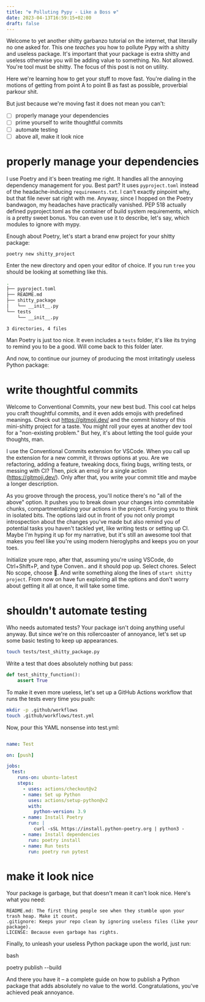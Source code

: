 ```yaml
---
title: "☢ ️️Polluting Pypy - Like a Boss ☢️"
date: 2023-04-13T16:59:15+02:00
draft: false
---
```


Welcome to yet another shitty garbanzo tutorial on the internet, that literally no one asked for. This one _teaches_ you how to pollute Pypy with a shitty and useless package. It's important that your package is extra shitty and useless otherwise you will be adding value to something. No. Not allowed. You're tool must be shitty. The focus of this post is not on utility.

Here we're learning how to get your stuff to move fast. You're dialing in the motions of getting from point A to point B as fast as possible, proverbial parkour shit.

But just because we're moving fast it does not mean you can't:
- [ ] properly manage your dependencies
- [ ] prime yourself to write thoughtful commits
- [ ] automate testing
- [ ] above all, make it look nice

# properly manage your dependencies

I use Poetry and it's been treating me right. It handles all the annoying dependency management for you. Best part? It uses `pyproject.toml` instead of the headache-inducing `requirements.txt`. I can't exactly pinpoint why, but that file never sat right with me. Anyway, since I hopped on the Poetry bandwagon, my headaches have practically vanished. PEP 518 actually defined pyproject.toml as the container of build system requirements, which is a pretty sweet bonus. You can even use it to describe, let's say, which modules to ignore with mypy.

Enough about Poetry, let's start a brand enw project for your shitty package:

```bash
poetry new shitty_project
```

Enter the new directory and open your editor of choice. If you run `tree` you should be looking at something like this.
```bash
.
├── pyproject.toml
├── README.md
├── shitty_package
│   └── __init__.py
└── tests
    └── __init__.py

3 directories, 4 files
```

Man Poetry is just too nice. It even includes a `tests` folder, it's like its trying to remind you to be a good. Will come back to this folder later.

And now, to continue our journey of producing the most irritatingly useless Python package:

# write thoughtful commits

Welcome to Conventional Commits, your new best bud. This cool cat helps you craft thoughtful commits, and it even adds emojis with predefined meanings. Check out https://gitmoji.dev/ and the commit history of this mini-shitty project for a taste. You might roll your eyes at another dev tool for a "non-existing problem." But hey, it's about letting the tool guide your thoughts, man.

I use the Conventional Commits extension for VSCode. When you call up the extension for a new commit, it throws options at you. Are we refactoring, adding a feature, tweaking docs, fixing bugs, writing tests, or messing with CI? Then, pick an emoji for a single action (https://gitmoji.dev/). Only after that, you write your commit title and maybe a longer description.

As you groove through the process, you'll notice there's no "all of the above" option. It pushes you to break down your changes into commitable chunks, compartmentalizing your actions in the project. Forcing you to think in isolated bits. The options laid out in front of you not only prompt introspection about the changes you've made but also remind you of potential tasks you haven't tackled yet, like writing tests or setting up CI. Maybe I'm hyping it up for my narrative, but it's still an awesome tool that makes you feel like you're using modern hieroglyphs and keeps you on your toes.

Initialize youre repo, after that, assuming you're using VSCode, do Ctrl+Shift+P, and type Conven.. and it should pop up. Select chores. Select No scope, choose :tada:. And write something along the lines of `start shitty project`. From now on have fun exploring all the options and don't worry about getting it all at once, it will take some time.

# shouldn't automate testing

Who needs automated tests? Your package isn't doing anything useful anyway. But since we're on this rollercoaster of annoyance, let's set up some basic testing to keep up appearances.

```bash
touch tests/test_shitty_package.py
```

Write a test that does absolutely nothing but pass:

```python
def test_shitty_function():
    assert True
```

To make it even more useless, let's set up a GitHub Actions workflow that runs the tests every time you push:

```bash
mkdir -p .github/workflows
touch .github/workflows/test.yml
```

Now, pour this YAML nonsense into test.yml:


```yaml

name: Test

on: [push]

jobs:
  test:
    runs-on: ubuntu-latest
    steps:
      - uses: actions/checkout@v2
      - name: Set up Python
        uses: actions/setup-python@v2
        with:
          python-version: 3.9
      - name: Install Poetry
        run: |
          curl -sSL https://install.python-poetry.org | python3 -
      - name: Install dependencies
        run: poetry install
      - name: Run tests
        run: poetry run pytest
```

# make it look nice

Your package is garbage, but that doesn't mean it can't look nice. Here's what you need:

    README.md: The first thing people see when they stumble upon your trash heap. Make it count.
    .gitignore: Keeps your repo clean by ignoring useless files (like your package).
    LICENSE: Because even garbage has rights.

Finally, to unleash your useless Python package upon the world, just run:

bash

poetry publish --build

And there you have it – a complete guide on how to publish a Python package that adds absolutely no value to the world. Congratulations, you've achieved peak annoyance.
